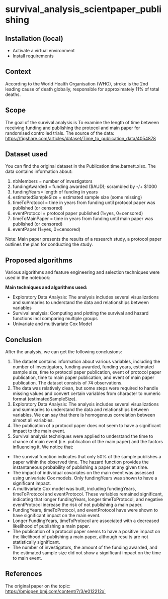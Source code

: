 # survival_analysis_scientpaper_publishing

## Installation (local)
* Activate a virtual environment 
* Install requirements


## Context
According to the World Health Organisation (WHO), stroke is the 2nd leading cause of death globally, responsible for approximately 11% of total deaths.


## Scope
The goal of the survival analysis is To examine the length of time between receiving funding and publishing the protocol and main paper for randomised controlled trials.
The source of the data: https://figshare.com/articles/dataset/Time_to_publication_data/4054878


## Dataset used
You can find the original dataset in the Publication.time.barnett.xlsx. The data contains information about:
1) nbMembers = number of investigators
2) fundingAwarded = funding awarded ($AUD); scrambled by -/+ $1000
3) fundingYears= length of funding in years
4) estimatedSampleSize = estimated sample size (some missing)
5) timeToProtocol = time in years from funding until protocol paper was published (or censored)
6) eventProtocol = protocol paper published (1=yes, 0=censored)
7) timeToMainPaper = time in years from funding until main paper was published (or censored)
8) eventPaper (1=yes, 0=censored)

Note: Main paper presents the results of a research study, a protocol paper outlines the plan for conducting the study.


## Proposed algorithms

Various algorithms and feature engineering and selection techniques were used in the notebook:

**Main techniques and algorithms used:**
  * Exploratory Data Analysis: The analysis includes several visualizations and summaries to understand the data and relationships between variables
  * Survival analysis: Computing and plotting the survival and hazard functions incl comparing multiple groups
  * Univariate and multivariate Cox Model


## Conclusion
After the analysis, we can get the following conclusions:
1)	The dataset contains information about various variables, including the number of investigators, funding awarded, funding years, estimated sample size, time to protocol paper publication, event of protocol paper publication, time to main paper publication, and event of main paper publication. The dataset consists of 74 observations.
2)	The data was relatively clean, but some steps were required to handle missing values and convert certain variables from character to numeric format (estimatedSampleSize).
3)	Exploratory Data Analysis: The analysis includes several visualizations and summaries to understand the data and relationships between variables. We can say that there is homogenous correlation between almost all variables.
4)	The publication of a protocol paper does not seem to have a significant impact to the main event.
5)	Survival analysis techniques were applied to understand the time to chance of main event (i.e. publication of the main paper) and the factors influencing it. We notice that:
   *	The survival function indicates that only 50% of the sample publishes a paper within the observed time. The hazard function provides the instantaneous probability of publishing a paper at any given time.
   *	The impact of individual covariates on the main event was assessed using univariate Cox models. Only fundingYears was shown to have a significant impact.
   *	A multivariate Cox model was built, including fundingYears, timeToProtocol and eventProtocol. These variables remained significant, indicating that longer fundingYears, longer timeToProtocol, and negative eventProtocol increase the risk of not publishing a main paper.
   * FundingYears, timeToProtocol, and eventProtocol have were shown to have significant impact on the main event.
   * Longer FundingYears, timeToProtocol are associated with a decreased likelihood of publishing a main paper.
   * The publication of a protocol paper seems to have a positive impact on the likelihood of publishing a main paper, although results are not statistically significant.
   * The number of investigators, the amount of the funding awarded, and the estimated sample size did not show a significant impact on the time to main event.


## References
The original paper on the topic: https://bmjopen.bmj.com/content/7/3/e012212x`

